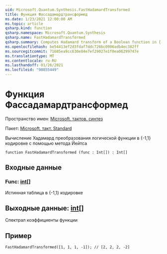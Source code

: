 ```yaml
---
uid: Microsoft.Quantum.Synthesis.FastHadamardTransformed
title: Функция Фассадамардтрансформед
ms.date: 1/23/2021 12:00:00 AM
ms.topic: article
qsharp.kind: function
qsharp.namespace: Microsoft.Quantum.Synthesis
qsharp.name: FastHadamardTransformed
qsharp.summary: Computes Hadamard transform of a Boolean function in {-1,1} encoding using Yates's method
ms.openlocfilehash: be54413ef2d3fdaf7ddc726bc0906adb4ec382ff
ms.sourcegitcommit: 71605ea9cc630e84e7ef29027e1f0ea06299747e
ms.translationtype: MT
ms.contentlocale: ru-RU
ms.lasthandoff: 01/26/2021
ms.locfileid: "98855449"
---
```

# <a name="fasthadamardtransformed-function"></a>Функция Фассадамардтрансформед

Пространство имен: [Microsoft. тактов. синтез](xref:Microsoft.Quantum.Synthesis)

Пакет: [Microsoft. такт. Standard](https://nuget.org/packages/Microsoft.Quantum.Standard)


Вычисление Хадамард преобразования логической функции в {-1,1} кодировке с помощью метода Йейтса

```qsharp
function FastHadamardTransformed (func : Int[]) : Int[]
```


## <a name="input"></a>Входные данные

### <a name="func--int"></a>Func: [int](xref:microsoft.quantum.lang-ref.int)[]

Истинная таблица в {-1,1} кодировке



## <a name="output--int"></a>Выходные данные: [int](xref:microsoft.quantum.lang-ref.int)[]

Спектрал коэффициенты функции

## <a name="example"></a>Пример

```qsharp
FastHadamardTransformed([1, 1, 1, -1]); // [2, 2, 2, -2]
```